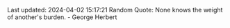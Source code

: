 Last updated: 2024-04-02 15:17:21
Random Quote: None knows the weight of another's burden. - George Herbert